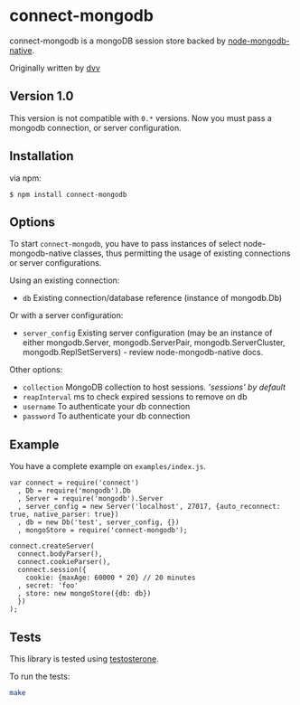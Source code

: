 # connect-mongodb

connect-mongodb is a mongoDB session store backed by [node-mongodb-native](http://github.com/christkv/node-mongodb-native).

Originally written by [dvv](http://github.com/dvv)

## Version 1.0

This version is not compatible with `0.*` versions. Now you must pass a mongodb connection, or server configuration.

## Installation

via npm:

    $ npm install connect-mongodb

## Options

To start `connect-mongodb`, you have to pass instances of select node-mongodb-native classes, thus permitting the usage of existing connections
or server configurations.

Using an existing connection:

  * `db` Existing connection/database reference (instance of mongodb.Db)

Or with a server configuration:

  * `server_config` Existing server configuration
                   (may be an instance of either mongodb.Server, mongodb.ServerPair, mongodb.ServerCluster, mongodb.ReplSetServers)
                   - review node-mongodb-native docs.

Other options:

  * `collection` MongoDB collection to host sessions. _'sessions' by default_
  * `reapInterval` ms to check expired sessions to remove on db
  * `username` To authenticate your db connection
  * `password` To authenticate your db connection

## Example

You have a complete example on `examples/index.js`.

    var connect = require('connect')
      , Db = require('mongodb').Db
      , Server = require('mongodb').Server
      , server_config = new Server('localhost', 27017, {auto_reconnect: true, native_parser: true})
      , db = new Db('test', server_config, {})
      , mongoStore = require('connect-mongodb');

    connect.createServer(
      connect.bodyParser(),
      connect.cookieParser(),
      connect.session({
        cookie: {maxAge: 60000 * 20} // 20 minutes
      , secret: 'foo'
      , store: new mongoStore({db: db})
      })
    );

## Tests

This library is tested using [testosterone](https://github.com/masylum/testosterone).

To run the tests:

``` bash
make
```
